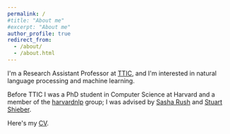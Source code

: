 ```yaml
---
permalink: /
#title: "About me"
#excerpt: "About me"
author_profile: true
redirect_from:
  - /about/
  - /about.html
---
```

I'm a Research Assistant Professor at [TTIC](http://www.ttic.edu/), and I'm interested in natural language processing and machine learning.

Before TTIC I was a PhD student in Computer Science at Harvard and a member of the [harvardnlp](http://nlp.seas.harvard.edu/papers/) group; I was advised by [Sasha Rush](http://rush-nlp.com/) and [Stuart Shieber](http://www.eecs.harvard.edu/shieber/).

Here's my [CV](http://swiseman.github.io/files/swiseman_cv.pdf).
